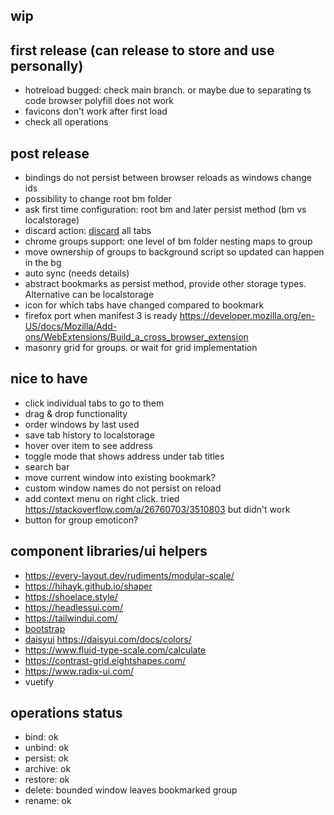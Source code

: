 ## wip

## first release (can release to store and use personally)
- hotreload bugged: check main branch. or maybe due to separating ts code browser polyfill does not work
- favicons don't work after first load
- check all operations

## post release
- bindings do not persist between browser reloads as windows change ids
- possibility to change root bm folder
- ask first time configuration: root bm and later persist method (bm vs localstorage)
- discard action: [discard](https://developer.chrome.com/docs/extensions/reference/tabs/#method-discard) all tabs
- chrome groups support: one level of bm folder nesting maps to group
- move ownership of groups to background script so updated can happen in the bg
- auto sync (needs details)
- abstract bookmarks as persist method, provide other storage types. Alternative can be localstorage
- icon for which tabs have changed compared to bookmark
- firefox port when manifest 3 is ready https://developer.mozilla.org/en-US/docs/Mozilla/Add-ons/WebExtensions/Build_a_cross_browser_extension
- masonry grid for groups. or wait for grid implementation

## nice to have
- click individual tabs to go to them
- drag & drop functionality
- order windows by last used
- save tab history to localstorage
- hover over item to see address
- toggle mode that shows address under tab titles
- search bar
- move current window into existing bookmark?
- custom window names do not persist on reload
- add context menu on right click. tried https://stackoverflow.com/a/26760703/3510803 but didn't work 
- button for group emoticon?
  
## component libraries/ui helpers
- https://every-layout.dev/rudiments/modular-scale/
- https://hihayk.github.io/shaper
- https://shoelace.style/
- https://headlessui.com/
- https://tailwindui.com/
- [bootstrap](https://getbootstrap.com/docs/5.3/examples/)
- [daisyui](https://daisyui.com/theme-generator/) https://daisyui.com/docs/colors/
- https://www.fluid-type-scale.com/calculate
- https://contrast-grid.eightshapes.com/
- https://www.radix-ui.com/
- vuetify


## operations status
- bind: ok
- unbind: ok
- persist: ok
- archive: ok
- restore: ok
- delete: bounded window leaves bookmarked group
- rename: ok
